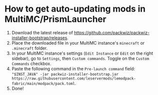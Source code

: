 # How to get auto-updating mods in MultiMC/PrismLauncher

1. Download the latest release of <https://github.com/packwiz/packwiz-installer-bootstrap/releases>.
2. Place the downloaded file in your MultiMC instance's `minecraft` or `.minecraft` folder.
3. In your MultiMC instance's settings (`Edit Instance` or `Edit` on the right sidebar), go to `Settings`, then `Custom commands`. Toggle on the `Custom Commands` checkbox.
4. Paste the following command in the `Pre-launch command` field: `"$INST_JAVA" -jar packwiz-installer-bootstrap.jar https://raw.githubusercontent.com/leservermods/lemodpack-fabric/main/modpack/pack.toml`.
5. Done!
